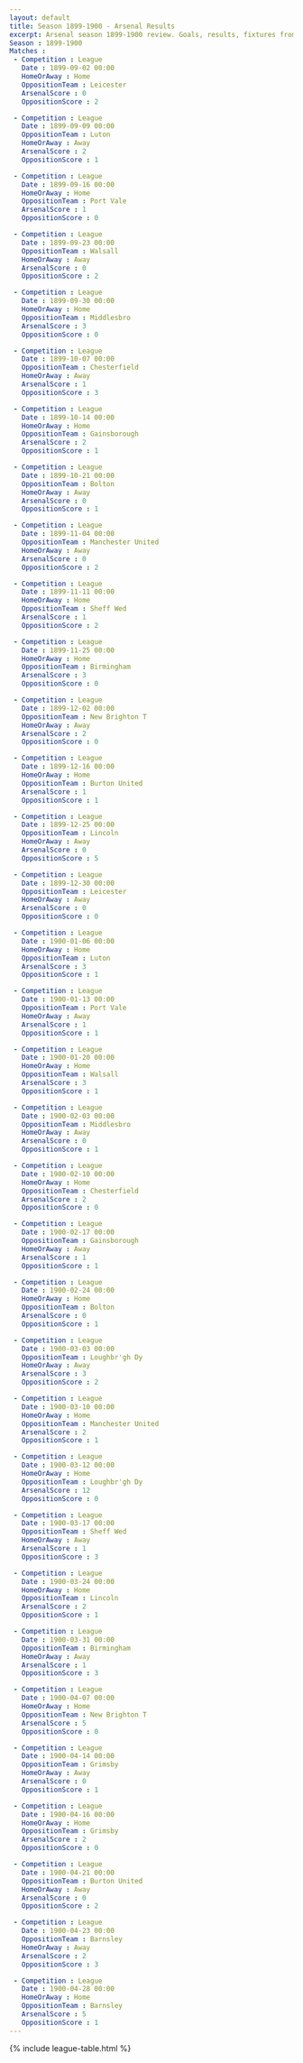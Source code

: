 ```yaml
---
layout: default
title: Season 1899-1900 - Arsenal Results 
excerpt: Arsenal season 1899-1900 review. Goals, results, fixtures from the 1899-1900 season on History of Arsenal Football Club
Season : 1899-1900
Matches :
 - Competition : League
   Date : 1899-09-02 00:00
   HomeOrAway : Home
   OppositionTeam : Leicester
   ArsenalScore : 0
   OppositionScore : 2

 - Competition : League
   Date : 1899-09-09 00:00
   OppositionTeam : Luton
   HomeOrAway : Away
   ArsenalScore : 2
   OppositionScore : 1

 - Competition : League
   Date : 1899-09-16 00:00
   HomeOrAway : Home
   OppositionTeam : Port Vale
   ArsenalScore : 1
   OppositionScore : 0

 - Competition : League
   Date : 1899-09-23 00:00
   OppositionTeam : Walsall
   HomeOrAway : Away
   ArsenalScore : 0
   OppositionScore : 2

 - Competition : League
   Date : 1899-09-30 00:00
   HomeOrAway : Home
   OppositionTeam : Middlesbro
   ArsenalScore : 3
   OppositionScore : 0

 - Competition : League
   Date : 1899-10-07 00:00
   OppositionTeam : Chesterfield
   HomeOrAway : Away
   ArsenalScore : 1
   OppositionScore : 3

 - Competition : League
   Date : 1899-10-14 00:00
   HomeOrAway : Home
   OppositionTeam : Gainsborough
   ArsenalScore : 2
   OppositionScore : 1

 - Competition : League
   Date : 1899-10-21 00:00
   OppositionTeam : Bolton
   HomeOrAway : Away
   ArsenalScore : 0
   OppositionScore : 1

 - Competition : League
   Date : 1899-11-04 00:00
   OppositionTeam : Manchester United
   HomeOrAway : Away
   ArsenalScore : 0
   OppositionScore : 2

 - Competition : League
   Date : 1899-11-11 00:00
   HomeOrAway : Home
   OppositionTeam : Sheff Wed
   ArsenalScore : 1
   OppositionScore : 2

 - Competition : League
   Date : 1899-11-25 00:00
   HomeOrAway : Home
   OppositionTeam : Birmingham
   ArsenalScore : 3
   OppositionScore : 0

 - Competition : League
   Date : 1899-12-02 00:00
   OppositionTeam : New Brighton T
   HomeOrAway : Away
   ArsenalScore : 2
   OppositionScore : 0

 - Competition : League
   Date : 1899-12-16 00:00
   HomeOrAway : Home
   OppositionTeam : Burton United
   ArsenalScore : 1
   OppositionScore : 1

 - Competition : League
   Date : 1899-12-25 00:00
   OppositionTeam : Lincoln
   HomeOrAway : Away
   ArsenalScore : 0
   OppositionScore : 5

 - Competition : League
   Date : 1899-12-30 00:00
   OppositionTeam : Leicester
   HomeOrAway : Away
   ArsenalScore : 0
   OppositionScore : 0

 - Competition : League
   Date : 1900-01-06 00:00
   HomeOrAway : Home
   OppositionTeam : Luton
   ArsenalScore : 3
   OppositionScore : 1

 - Competition : League
   Date : 1900-01-13 00:00
   OppositionTeam : Port Vale
   HomeOrAway : Away
   ArsenalScore : 1
   OppositionScore : 1

 - Competition : League
   Date : 1900-01-20 00:00
   HomeOrAway : Home
   OppositionTeam : Walsall
   ArsenalScore : 3
   OppositionScore : 1

 - Competition : League
   Date : 1900-02-03 00:00
   OppositionTeam : Middlesbro
   HomeOrAway : Away
   ArsenalScore : 0
   OppositionScore : 1

 - Competition : League
   Date : 1900-02-10 00:00
   HomeOrAway : Home
   OppositionTeam : Chesterfield
   ArsenalScore : 2
   OppositionScore : 0

 - Competition : League
   Date : 1900-02-17 00:00
   OppositionTeam : Gainsborough
   HomeOrAway : Away
   ArsenalScore : 1
   OppositionScore : 1

 - Competition : League
   Date : 1900-02-24 00:00
   HomeOrAway : Home
   OppositionTeam : Bolton
   ArsenalScore : 0
   OppositionScore : 1

 - Competition : League
   Date : 1900-03-03 00:00
   OppositionTeam : Loughbr'gh Dy
   HomeOrAway : Away
   ArsenalScore : 3
   OppositionScore : 2

 - Competition : League
   Date : 1900-03-10 00:00
   HomeOrAway : Home
   OppositionTeam : Manchester United
   ArsenalScore : 2
   OppositionScore : 1

 - Competition : League
   Date : 1900-03-12 00:00
   HomeOrAway : Home
   OppositionTeam : Loughbr'gh Dy
   ArsenalScore : 12
   OppositionScore : 0

 - Competition : League
   Date : 1900-03-17 00:00
   OppositionTeam : Sheff Wed
   HomeOrAway : Away
   ArsenalScore : 1
   OppositionScore : 3

 - Competition : League
   Date : 1900-03-24 00:00
   HomeOrAway : Home
   OppositionTeam : Lincoln
   ArsenalScore : 2
   OppositionScore : 1

 - Competition : League
   Date : 1900-03-31 00:00
   OppositionTeam : Birmingham
   HomeOrAway : Away
   ArsenalScore : 1
   OppositionScore : 3

 - Competition : League
   Date : 1900-04-07 00:00
   HomeOrAway : Home
   OppositionTeam : New Brighton T
   ArsenalScore : 5
   OppositionScore : 0

 - Competition : League
   Date : 1900-04-14 00:00
   OppositionTeam : Grimsby
   HomeOrAway : Away
   ArsenalScore : 0
   OppositionScore : 1

 - Competition : League
   Date : 1900-04-16 00:00
   HomeOrAway : Home
   OppositionTeam : Grimsby
   ArsenalScore : 2
   OppositionScore : 0

 - Competition : League
   Date : 1900-04-21 00:00
   OppositionTeam : Burton United
   HomeOrAway : Away
   ArsenalScore : 0
   OppositionScore : 2

 - Competition : League
   Date : 1900-04-23 00:00
   OppositionTeam : Barnsley
   HomeOrAway : Away
   ArsenalScore : 2
   OppositionScore : 3

 - Competition : League
   Date : 1900-04-28 00:00
   HomeOrAway : Home
   OppositionTeam : Barnsley
   ArsenalScore : 5
   OppositionScore : 1
---
```



{% include league-table.html %}